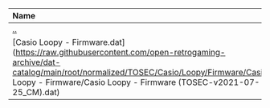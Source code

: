 |Name|Size|
|:---|---:|
|[..](../index.html)|DIR|
|[Casio Loopy - Firmware.dat](https://raw.githubusercontent.com/open-retrogaming-archive/dat-catalog/main/root/normalized/TOSEC/Casio/Loopy/Firmware/Casio Loopy - Firmware/Casio Loopy - Firmware (TOSEC-v2021-07-25_CM).dat)|1227|
